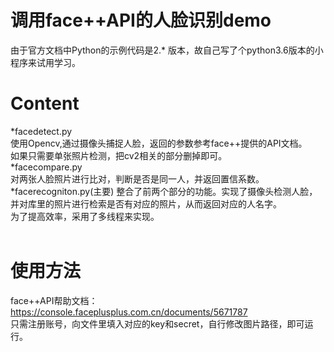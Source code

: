 # 调用face++API的人脸识别demo
由于官方文档中Python的示例代码是2.* 版本，故自己写了个python3.6版本的小程序来试用学习。<br>
# Content
*facedetect.py<br>
使用Opencv,通过摄像头捕捉人脸，返回的参数参考face++提供的API文档。<br>
如果只需要单张照片检测，把cv2相关的部分删掉即可。<br>
*facecompare.py<br>
对两张人脸照片进行比对，判断是否是同一人，并返回置信系数。<br>
*facerecogniton.py(主要)
整合了前两个部分的功能。实现了摄像头检测人脸，并对库里的照片进行检索是否有对应的照片，从而返回对应的人名字。<br>
为了提高效率，采用了多线程来实现。<br>
<br>
# 使用方法
face++API帮助文档：https://console.faceplusplus.com.cn/documents/5671787 <br>
只需注册账号，向文件里填入对应的key和secret，自行修改图片路径，即可运行。<br>

